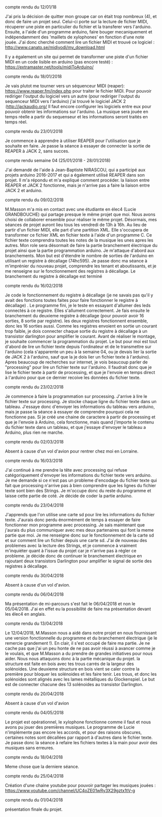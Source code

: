 

compte rendu du 12/01/18

J'ai pris la décision de quitter mon groupe car on était trop nombreux (4), et donc de faire un projet seul. Celui-ci porte sur la lecture de fichier MIDI, récuperer une piste en particulier du fichier et la transferer vers l'arduino. Ensuite, a l'aide d'un programme arduino, faire bouger mecaniquement et indépendamment des 'maillets de xylophones' en fonction d'une note jouée. J'ai donc cherché comment lire un fichier MIDI et trouvé ce logiciel : http://www.canato.se/midiyodi/my_download.html

Il y a également un site qui permet de transformer une piste d'un fichier MIDI en un code lisible en arduino (pas encore testé) : https://extramaster.net/tools/midiToArduino/

compte rendu du 18/01/2018

Je vais plutot me tourner vers un séquenceur MIDI (reaper): https://www.reaper.fm/index.php pour traiter le fichier MIDI. Pour pouvoir rediriger l'output du logiciel vers un autre (pour rediriger l'output du sequenceur MIDI vers l'arduino) j'ai trouvé le logiciel JACK 2 :http://jackaudio.org/ Il faut encore configurer les logiciels entre eux pour pouvoir obtenir les informations sur l'arduino. La musique sera jouée en temps réelle a partir du sequenseur et les informations seront traités en temps réel.

compte rendu du 23/01/2018

Je commence à apprendre à utiliser REAPER pour l'utilisation que je souhaite en faire. Je passe la séance à essayer de connecter la sortie de REAPER à JACK 2, sans succes. 

compte rendu semaine 04 (25/01/2018 - 28/01/2018)

J'ai demandé de l'aide à Jean-Baptiste NIRASCOU, qui a participé aux projets arduino 2016-2017 et qui a également utilisé REAPER dans son projet. Il m'a répondu et m'a expliqué comment procéder. la liaison entre REAPER et JACK 2 fonctionne, mais je n'arrive pas a faire la liaison entre JACK 2 et arduino.

compte rendu du 09/02/2018

M.Masson m'a mis en contact avec une étudiante en élec4 (Lucie GRANDBOUCHE) qui partage presque le même projet que moi. Nous avons choisi de collaborer ensemble pour réaliser le même projet. Désormais, mes séances de projet auront lieu tous les vendredi de 13h à 16h. Au lieu de partir d'un fichier MIDI, elle part d'une partition XML. Elle s'occupera de transformer ce fichier XML en fichier texte à l'aide d'un programme C. Ce fichier texte comprendra toutes les notes de la musique les unes apres les autres. Mon role sera désormait de faire la partie branchement électrique du projet ainsi que la partie programmation arduino. Je m'attaque d'abord aux branchements. Mon but est d'étendre le nombre de sorties de l'arduino en utilisant un registre à décallage (74hc595). Je passe donc ma séance à m'imprénier du nouveau projet, comprendre les tenant et aboutissants, et je me renseigne sur le fonctionnement des registres à décallage. Le branchement du registre à décallage est terminé

compte rendu du 16/02/2018

Je code le fonctionnement du registre à décallage (je ne savais pas qu'il y avait des fonctions toutes faites pour faire fonctionner le registre à décallage) . Le programme fini, je le teste en essayant d'allumer des leds connectés à ce registre. Elles s'allument correctement. Je fais ensuite le branchement du deuxieme registre à décallage (pour pouvoir avoir 16 sorties, 8 sortie par registre). les deux registres fonctionnent ensemble, donc les 16 sorties aussi. Comme les registres envoient en sortie un courant trop faible, je dois connecter chaque sortie du registre à décallage à un transistor darlington pour amplifier le courant. Avant de réaliser le montage, je souhaite commencer la programmation du projet. Le but pour moi est tout d'abord de lire un fichier texte depuis l'ordinateur et de le transmettre sur l'arduino (cela s'apparente un peu à la semaine 04, ou je devais lier la sortie de JACK 2 à l'arduino, sauf que la je dois lier un fichier texte à l'arduino). Apres beaucoup de recherches sur internet, je vois beaucoup parler de "processing" pour lire un fichier texte sur l'arduino. Il faudrait donc que je lise le fichier texte à partir de processing, et que je l'envoie en temps direct à l'arduino pour que ce dernier recoive les données du fichier texte.

compte rendu du 23/02/2018

Je commence à faire la programmation sur processing. J'arrive à lire le fichier texte sur processing. Je stocke chaque ligne du fichier texte dans un tableau. J'essaye donc d'envoyer les informations du tableau vers arduino, mais je passe la séance à essayer de comprendre pourquoi cela ne fonctionne pas. Si je créé une chaine de caractere à partir de processing et que je l'envoie à Arduino, cela fonctionne, mais quand j'importe le contenu du fichier texte dans un tableau, et que j'essaye d'envoyer le tableau a Arduino, plus rien ne marche.

compte rendu du 02/03/2018

Absent à cause d'un vol d'avion pour rentrer chez moi en Lorraine.

compte rendu du 16/03/2018

J'ai continué à me prendre la tête avec processing qui refuse catégoriquement d'envoyer les informations du fichier texte vers arduino. Je me demande si ce n'est pas un probleme d'encodage du fichier texte qui fait que processing n'arrive pas à bien comprendre que les lignes du fichier texte sont bien des Strings. Je m'occupe donc du reste du programme et laisse cette partie de coté. Je décide de coder la partie arduino. 

compte rendu du 23/04/2018

J'apprends que l'on utilise une carte sd pour lire les informations du fichier texte. J'aurais donc perdu énormément de temps à essayer de faire fonctionner mon programme avec processing. Je sais maintenant que j'aurais du plus communiquer avec mes deux partenaires qui font la meme partie que moi. Je me renseigne donc sur le fonctionnement de la carte sd et sur comment lire un fichier depuis une carte sd. J'ai de nouveau des problemes avec la lecture des Strings, et je commence à vraiment m'inquiéter quant à l'issue du projet car je n'arrive pas à régler ce probleme. je décide donc de continuer le branchement électrique en rajoutant deux transistors Darlington pour amplifier le signal de sortie des registres à décallage.

compte rendu du 30/04/2018

Absent à cause d'un vol d'avion.

compte rendu du 06/04/2018

Ma présentation de mi-parcours s'est fait le 06/04/2018 et non le 05/04/2018. J'ai en effet eu la possibilité de faire ma présentation devant les élec4 en anglais.

compte rendu du 13/04/2018

Le 12/04/2018, M.Masson nous a aidé dans notre projet en nous fournissant une version fonctionnelle du programme et du branchement électrique (je le remercie grandement !). En clair, il s'est occupé de faire ma partie. Je ne cache pas que j'ai un peu honte de ne pas avoir réussi à avancer comme je le voulais, et que M.Masson a du prendre de grandes initiatives pour nous aider. Nous nous attaquons donc à la partie mécanique du projet. la structure est faite en bois avec tes trous carrés de la largeur des solénoides. Une deuxieme structure en bois vient se caler contre la première pour bloquer les solénoides et les faire tenir. Les trous, et donc les solénoides sont alignés avec les lames métalliques du Glockenspiel. Le but est de connecter chacune des 13 solénoides au transistor Darlington.

compte rendu du 20/04/2018

Absent à cause d'un vol d'avion

compte rendu du 04/05/2018

Le projet est opérationnel, le xylophone fonctionne comme il faut et nous avons pu jouer des premières musiques. Le programme de Lucie n'implémente pas encore les accords, et pour des raisons obscures, certaines notes sont décallées par rapport à d'autres dans le fichier texte. Je passe donc la séance à refaire les fichiers textes à la main pour avoir des musiques sans erreures.

compte rendu du 18/04/2018

Meme chose que la derniere séance.

compte rendu du 25/04/2018

Création d'une chaine youtube pour pouvoir partager les musiques jouées : https://www.youtube.com/channel/UC4oZE01wRy3X29gztx1tV-g

compte rendu du 01/04/2018

présentation finale du projet.


